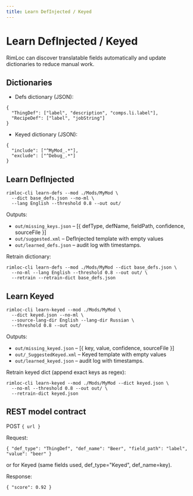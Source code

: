 ```yaml
---
title: Learn DefInjected / Keyed
---
```


# Learn DefInjected / Keyed

RimLoc can discover translatable fields automatically and update dictionaries to reduce manual work.

## Dictionaries

- Defs dictionary (JSON):
```
{
  "ThingDef": ["label", "description", "comps.li.label"],
  "RecipeDef": ["label", "jobString"]
}
```

- Keyed dictionary (JSON):
```
{
  "include": ["^MyMod_.*"],
  "exclude": ["^Debug_.*"]
}
```

## Learn DefInjected

```
rimloc-cli learn-defs --mod ./Mods/MyMod \
  --dict base_defs.json --no-ml \
  --lang English --threshold 0.8 --out out/
```

Outputs:
- `out/missing_keys.json` – [{ defType, defName, fieldPath, confidence, sourceFile }]
- `out/suggested.xml` – DefInjected template with empty values
- `out/learned_defs.json` – audit log with timestamps.

Retrain dictionary:
```
rimloc-cli learn-defs --mod ./Mods/MyMod --dict base_defs.json \
  --no-ml --lang English --threshold 0.8 --out out/ \
  --retrain --retrain-dict base_defs.json
```

## Learn Keyed

```
rimloc-cli learn-keyed --mod ./Mods/MyMod \
  --dict keyed.json --no-ml \
  --source-lang-dir English --lang-dir Russian \
  --threshold 0.8 --out out/
```

Outputs:
- `out/missing_keyed.json` – [{ key, value, confidence, sourceFile }]
- `out/_SuggestedKeyed.xml` – Keyed template with empty values
- `out/learned_keyed.json` – audit log with timestamps.

Retrain keyed dict (append exact keys as regex):
```
rimloc-cli learn-keyed --mod ./Mods/MyMod --dict keyed.json \
  --no-ml --threshold 0.8 --out out/ \
  --retrain-dict keyed.json
```

## REST model contract

POST `{ url }`

Request:
```
{ "def_type": "ThingDef", "def_name": "Beer", "field_path": "label", "value": "beer" }
```
or for Keyed (same fields used, def_type="Keyed", def_name=key).

Response:
```
{ "score": 0.92 }
```


